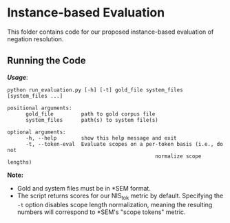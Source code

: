 # Instance-based Evaluation

This folder contains code for our proposed instance-based evaluation of negation resolution.

## Running the Code
**_Usage_**:

	python run_evaluation.py [-h] [-t] gold_file system_files [system_files ...]

	positional arguments:
		  gold_file         path to gold corpus file
		  system_files      path(s) to system file(s)

	optional arguments:
		  -h, --help        show this help message and exit
		  -t, --token-eval  Evaluate scopes on a per-token basis (i.e., do not
                                                    normalize scope lengths)

**Note:**
- Gold and system files must be in *SEM format.
- The script returns scores for our NIS<sub>tok</sub> metric by default. Specifying the `-t` option disables
  scope length normalization, meaning the resulting numbers will correspond to *SEM's "scope tokens" metric.
